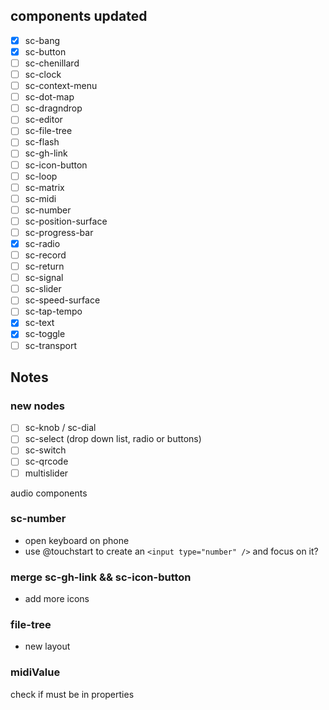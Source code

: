## components updated

- [x] sc-bang
- [x] sc-button
- [ ] sc-chenillard
- [ ] sc-clock
- [ ] sc-context-menu
- [ ] sc-dot-map
- [ ] sc-dragndrop
- [ ] sc-editor
- [ ] sc-file-tree
- [ ] sc-flash
- [ ] sc-gh-link
- [ ] sc-icon-button
- [ ] sc-loop
- [ ] sc-matrix
- [ ] sc-midi
- [ ] sc-number
- [ ] sc-position-surface
- [ ] sc-progress-bar
- [x] sc-radio
- [ ] sc-record
- [ ] sc-return
- [ ] sc-signal
- [ ] sc-slider
- [ ] sc-speed-surface
- [ ] sc-tap-tempo
- [x] sc-text
- [x] sc-toggle
- [ ] sc-transport

## Notes

### new nodes

- [ ] sc-knob / sc-dial
- [ ] sc-select (drop down list, radio or buttons)
- [ ] sc-switch
- [ ] sc-qrcode
- [ ] multislider

audio components

### sc-number

- open keyboard on phone
- use @touchstart to create an `<input type="number" />` and focus on it?

### merge sc-gh-link && sc-icon-button

- add more icons

### file-tree

- new layout

### midiValue

check if must be in properties
